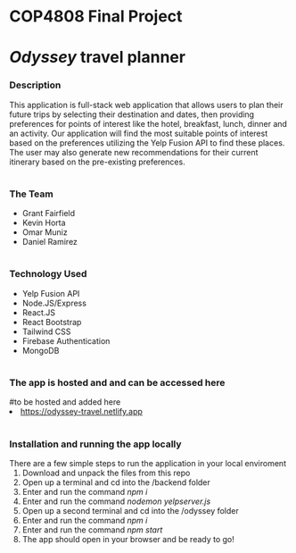 # COP4808 Final Project
# <i>Odyssey</i> travel planner

<h3>Description</h3>
This application is full-stack web application that allows users to plan their future trips by selecting their destination and dates, then providing preferences for points of interest like the hotel, breakfast, lunch, dinner and an activity. Our application will find the most suitable points of interest based on the preferences utilizing the Yelp Fusion API to find these places. The user may also generate new recommendations for their current itinerary based on the pre-existing preferences.

#

<h3>The Team</h3>
<ul>
<li>Grant Fairfield</li>
<li>Kevin Horta</li>
<li>Omar Muniz</li>
<li>Daniel Ramirez
</ul>

#

<h3>Technology Used</h3>
<ul>
<li>Yelp Fusion API
<li>Node.JS/Express
<li>React.JS
<li>React Bootstrap
<li>Tailwind CSS
<li>Firebase Authentication
<li>MongoDB
</ul>

#

<h3>The app is hosted and and can be accessed here</h3>
#to be hosted and added here
<li><a href='https://odyssey-travel.netlify.app'>https://odyssey-travel.netlify.app</a>

#

<h3>Installation and running the app locally</h3>
There are a few simple steps to run the application in your local enviroment
<ol>
<li>Download and unpack the files from this repo
<li>Open up a terminal and cd into the /backend folder
<li>Enter and run the command <i>npm i</i>
<li>Enter and run the command <i>nodemon yelpserver.js</i>
<li>Open up a second terminal and cd into the /odyssey folder
<li>Enter and run the command <i>npm i</i>
<li>Enter and run the command <i>npm start</i>
<li>The app should open in your browser and be ready to go!
</ol>













